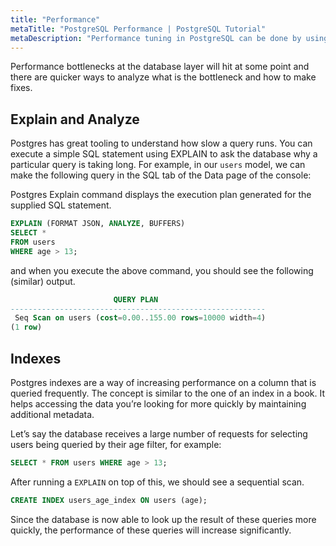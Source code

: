 ```yaml
---
title: "Performance"
metaTitle: "PostgreSQL Performance | PostgreSQL Tutorial"
metaDescription: "Performance tuning in PostgreSQL can be done by using Explain and Analyze, adding Indexes and identifying bottlenecks to fix query execution speed."
---
```


Performance bottlenecks at the database layer will hit at some point and there are quicker ways to analyze what is the bottleneck and how to make fixes.

## Explain and Analyze

Postgres has great tooling to understand how slow a query runs. You can execute a simple SQL statement using EXPLAIN to ask the database why a particular query is taking long. For example, in our `users` model, we can make the following query in the SQL tab of the Data page of the console:

Postgres Explain command displays the execution plan generated for the supplied SQL statement.

```sql
EXPLAIN (FORMAT JSON, ANALYZE, BUFFERS)
SELECT *
FROM users
WHERE age > 13;
```

and when you execute the above command, you should see the following (similar) output.

```sql
                       QUERY PLAN
---------------------------------------------------------
 Seq Scan on users (cost=0.00..155.00 rows=10000 width=4)
(1 row)
```

## Indexes

Postgres indexes are a way of increasing performance on a column that is queried frequently. The concept is similar to the one of an index in a book. It helps accessing the data you’re looking for more quickly by maintaining additional metadata.

Let’s say the database receives a large number of requests for selecting users being queried by their age filter, for example:

```sql
SELECT * FROM users WHERE age > 13;
```

After running a `EXPLAIN` on top of this, we should see a sequential scan.

```sql
CREATE INDEX users_age_index ON users (age);
```

Since the database is now able to look up the result of these queries more quickly, the performance of these queries will increase significantly.
